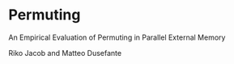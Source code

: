 # Permuting

An Empirical Evaluation of Permuting in Parallel External Memory

Riko Jacob and Matteo Dusefante